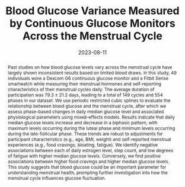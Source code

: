 ---
title: 'Blood Glucose Variance Measured by Continuous Glucose Monitors Across the Menstrual Cycle'
authors: 
- blue_lin
- Rumsha Siddiqui
- Zixiong Lin
- Joanna M. Blodgett
- Shwetak N. Patel
- khai
- mariakakis
venue: $NPJDM$
date: 2023-08-11
link: https://www.nature.com/articles/s41746-023-00884-x
thumbnail: /images/pubs/menstrual_glucose.png
abstract: |
  Past studies on how blood glucose levels vary across the menstrual cycle have largely shown inconsistent results based on limited blood draws. In this study, 49 individuals wore a Dexcom G6 continuous glucose monitor and a Fitbit Sense smartwatch while measuring their menstrual hormones and self-reporting characteristics of their menstrual cycles daily. The average duration of participation was 79.3 ± 21.2 days, leading to a total of 149 cycles and 554 phases in our dataset. We use periodic restricted cubic splines to evaluate the relationship between blood glucose and the menstrual cycle, after which we assess phase-based changes in daily median glucose level and associated physiological parameters using mixed-effects models. Results indicate that daily median glucose levels increase and decrease in a biphasic pattern, with maximum levels occurring during the luteal phase and minimum levels occurring during the late-follicular phase. These trends are robust to adjustments for participant characteristics (e.g., age, BMI, weight) and self-reported menstrual experiences (e.g., food cravings, bloating, fatigue). We identify negative associations between each of daily estrogen level, step count, and low degrees of fatigue with higher median glucose levels. Conversely, we find positive associations between higher food cravings and higher median glucose levels. This study suggests that blood glucose could be an important parameter for understanding menstrual health, prompting further investigation into how the menstrual cycle influences glucose fluctuation.
category:
- Passive Sensing
health_topic:
- Women's Health
device:
- Smartphone
- Smartwatch
- Other Devices
skills:
- Statistics
---
